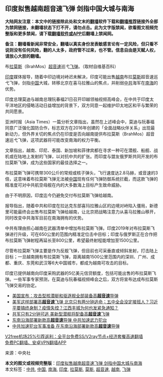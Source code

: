  <h2>印度拟售越南超音速飞弹 剑指中国大城与南海</h2> <p class="notice"><b>大陆网友注意：本文中的链接除此处和文末的<a href="https://github.com/bannedbook/fanqiang" >翻墙</a>软件下载和<a href="https://github.com/killgcd/justmysocks/blob/master/README.md">翻墙推荐</a>链接外全部为禁网链接，未翻墙状态下打不开，请勿点击。此为文字版禁闻，欲看图文视频完整版和更多禁闻，请下载<a href="https://github.com/bannedbook/fanqiang">翻墙软件或APP</a>后翻墙上禁闻网。</p><p>备注：翻墙看新闻非常安全，翻墙以真实身份发表敏感言论有一定风险，但只看不说则没有任何风险，翻的人太多，政府管不过来，也不管。信息自由是天赋人权，请放心大胆的翻墙。</b></p>  <div class="entry"> <p id="conimg">布<a href="https://www.bannedbook.org/bnews/tag/%E6%8B%89%E8%8E%AB%E6%96%AF/" class="st_tag internal_tag" rel="tag" title="标签 拉莫斯 下的日志">拉莫斯</a>（BrahMos）<a href="https://www.bannedbook.org/bnews/tag/%E8%B6%85%E9%9F%B3%E9%80%9F/" class="st_tag internal_tag" rel="tag" title="标签 超音速 下的日志">超音速</a>巡弋<a href="https://www.bannedbook.org/bnews/tag/%e9%a3%9e%e5%bc%b9/" class="st_tag internal_tag" rel="tag" title="标签 飞弹 下的日志">飞弹</a>。（取材自维基百科）</p> <p><a href="https://www.bannedbook.org/bnews/tag/%e5%8d%b0%e5%ba%a6/" class="st_tag internal_tag" rel="tag" title="标签 印度 下的日志">印度</a>媒体报导，随着中印边境对峙迟未解决，印度可能出售<a href="https://www.bannedbook.org/bnews/tag/%e8%b6%8a%e5%8d%97/" class="st_tag internal_tag" rel="tag" title="标签 越南 下的日志">越南</a>布拉<a href="https://www.bannedbook.org/bnews/tag/%E8%8E%AB%E6%96%AF/" class="st_tag internal_tag" rel="tag" title="标签 莫斯 下的日志">莫斯</a>超音速巡弋飞弹，剑指<span class='wp_keywordlink_affiliate'><a href="https://www.bannedbook.org/" title="中国" target="_blank">中国</a></span>大城，转移北京在喜马拉雅山的焦点，并削弱<a href="https://www.bannedbook.org/bnews/tag/%e4%b8%ad%e5%85%b1/" class="st_tag internal_tag" rel="tag" title="标签 中共 下的日志">中共</a>海军在<a href="https://www.bannedbook.org/bnews/tag/%e5%8d%97%e6%b5%b7/" class="st_tag internal_tag" rel="tag" title="标签 南海 下的日志">南海</a>的优势。</p> <p>印度总理莫迪与越南总理阮春福21日召开印越领袖视频高峰会，在中共于印度太平洋地区的侵略活动日益增加的背景下，双方同意一起维护印太地区和平与繁荣的共同愿景。</p> <p>亚洲时报（Asia Times）一篇分析文章指出，虽然在上述峰会中，莫迪与阮春福同意广泛强化国防合作，标志双方在2016年创建的「全面战略伙伴关系」出现最新动力，但外界关切的焦点仍在印度是否向越南提供布拉莫斯（BrahMos）超音速巡弋飞弹，这项武器将可能改变南海的权力平衡。</p>  <p>文章指出，越南、印尼、泰国、新加坡和菲律宾都在寻求一种可在潜舰、船舰、战机或在陆地上发射的飞弹，以对抗中共的扩张。而印度与盟友俄罗斯共同开发的布拉莫斯飞弹，成为这些国家的最佳选择之一。</p> <p>布拉莫斯飞弹可携带300公斤的常规或核子弹头，飞行速度达2.8马赫，或音速的3倍，这意味着布拉莫斯飞弹无法被<a href="https://www.bannedbook.org/bnews/tag/%E4%B8%AD%E5%9B%BD/" class="st_tag internal_tag" rel="tag" title="标签 中国 下的日志">中国</a>现有任何飞弹防御系统拦截，而这款飞弹的精准度可对中共航空母舰在内的大多数海上目标产生致命威胁。</p> <p>由于不明原因，印度迄今仍避免交付布拉莫斯飞弹给越南。</p> <p>报导指出，随着中共和印度在拉达克东部喜玛拉雅山区的边境对峙陷入僵局，新德里可能最终会出售布拉莫斯飞弹给越南，让北京把战略注意力从喜马拉雅山移开，同时改变中共海军目前在南海拥有的优势。</p>  <p>中共有理由担心越南在武器清单中增加布拉莫斯飞弹。印度2019年对布拉莫斯飞弹进行升级，可在650公里的范围内精准定位击中目标；印度与俄罗斯正在合作把布拉莫斯飞弹射程再延长至800公里，希望最终射程能增加至1500公里。</p> <p>尽管布拉莫斯飞弹主要是作为反舰飞弹，但目前也可采垂直或倾斜发射，打击陆上目标；一旦越南拥有布拉莫斯飞弹，距离越南1500公里范围内的深圳、广州、成都、重庆、东莞和武汉等6大中国城市，都成为越南可攻击的目标。</p> <p>印度已提供越南向印度采购武器的5亿美元信贷额度，包括可能出售的布拉莫斯飞弹。一些军事专家预测，在莫迪与阮春福视频峰会之后，双方将宣布达成布拉莫斯飞弹交易的协定。</p> <ul class='op-related-articles' title='相关阅读'> <li><a href='https://www.bannedbook.org/bnews/cbnews/20201030/1422797.html' target='_blank'>美国宣布：攻击型核潜艇和驱逐舰全部装备高<b>超音速</b>导弹</a></li> <li><a href='https://www.bannedbook.org/bnews/bannedvideo/20201027/1421200.html' target='_blank'>美军这样部署高<b>超音速</b>飞弹 北京只有两分钟逃命；五中全会没定接班人？习近平要搞终身制？疫情失控？江西丰城为何也发紧急通知？</a></li> <li><a href='https://www.bannedbook.org/bnews/cbnews/20201026/1420185.html' target='_blank'>共军只有2分钟可逃 美新型潜舰将配备高<b>超音速</b>飞弹</a></li> <li><a href='https://www.bannedbook.org/bnews/comments/20201019/1416587.html' target='_blank'>东南沿海部署新款高<b>超音速</b>导弹 中共加速武力犯台</a></li> <li><a href='https://www.bannedbook.org/bnews/headline/20201019/1416217.html' target='_blank'>中共加速犯台军事准备 在东南沿海部署新款高<b>超音速</b>导弹</a></li> </ul> <p class="texttj"> <a href="https://github.com/bannedbook/fanqiang/wiki/V2ray%E6%9C%BA%E5%9C%BA" target="_blank">V2free机场25%引荐返利：全平台免费SS/V2ray节点+经济套餐高速翻墙</a><br/> <a href="https://github.com/bannedbook/fanqiang/wiki/%E7%A6%81%E9%97%BB%E7%BD%91%E5%AE%89%E5%8D%93%E7%BF%BB%E5%A2%99%E6%96%B0%E9%97%BBAPP" target="_blank">免费PC翻墙、安卓VPN翻墙APP</a></p><p> 来源：中央社 </p> <a name='sharetosocial'></a>       <div><b>本文的图文或视频完整版</b>：<a href='https://www.bannedbook.org/bnews/cbnews/20201227/1455624.html'>印度拟售越南超音速飞弹 剑指中国大城与南海</a></div>  </div><!--END ENTRY--> <div class="postfooter"> <div>本文标签：<a href="https://www.bannedbook.org/bnews/tag/%e4%b8%ad%e5%85%b1/" rel="tag">中共</a>, <a href="https://www.bannedbook.org/bnews/tag/%E4%B8%AD%E5%9B%BD/" rel="tag">中国</a>, <a href="https://www.bannedbook.org/bnews/tag/%e5%8d%97%e6%b5%b7/" rel="tag">南海</a>, <a href="https://www.bannedbook.org/bnews/tag/%e5%8d%b0%e5%ba%a6/" rel="tag">印度</a>, <a href="https://www.bannedbook.org/bnews/tag/%E6%8B%89%E8%8E%AB%E6%96%AF/" rel="tag">拉莫斯</a>, <a href="https://www.bannedbook.org/bnews/tag/%E8%8E%AB%E6%96%AF/" rel="tag">莫斯</a>, <a href="https://www.bannedbook.org/bnews/tag/%E8%B6%85%E9%9F%B3%E9%80%9F/" rel="tag">超音速</a>, <a href="https://www.bannedbook.org/bnews/tag/%e8%b6%8a%e5%8d%97/" rel="tag">越南</a>, <a href="https://www.bannedbook.org/bnews/tag/%e9%a3%9e%e5%bc%b9/" rel="tag">飞弹</a></div>  </div><!--END POSTFOOTER--> 
